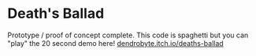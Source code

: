 # Death's Ballad

Prototype / proof of concept complete. This code is spaghetti but you can "play" the 20 second demo here! [dendrobyte.itch.io/deaths-ballad](https://dendrobyte.itch.io/deaths-ballad)
